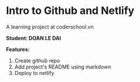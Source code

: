 # Intro to Github and Netlify

A learning project at coderschool.vn

**Student: DOAN LE DAI**

**Features:**

1. Create github repo
2. Add project's README using markdown
3. Deploy to netlify
